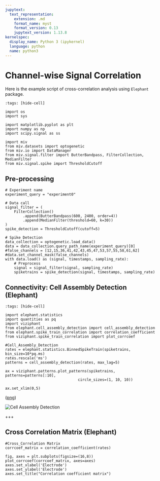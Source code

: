 ```yaml
---
jupytext:
  text_representation:
    extension: .md
    format_name: myst
    format_version: 0.13
    jupytext_version: 1.13.8
kernelspec:
  display_name: Python 3 (ipykernel)
  language: python
  name: python3
---
```


# Channel-wise Signal Correlation

Here is the example script of cross-correlation analysis using `Elephant` package.

```{code-cell} ipython3
:tags: [hide-cell]

import os
import sys

import matplotlib.pyplot as plt
import numpy as np
import scipy.signal as ss

import miv
from miv.datasets import optogenetic
from miv.io import DataManager
from miv.signal.filter import ButterBandpass, FilterCollection, MedianFilter
from miv.signal.spike import ThresholdCutoff

```

## Pre-processing

```{code-cell} ipython3
# Experiment name
experiment_query = "experiment0"

# Data call
signal_filter = (
    FilterCollection()
        .append(ButterBandpass(600, 2400, order=4))
        .append(MedianFilter(threshold=60, k=30))
)
spike_detection = ThresholdCutoff(cutoff=5)

# Spike Detection
data_collection = optogenetic.load_data()
data = data_collection.query_path_name(experiment_query)[0]
#false_channels = [12,15,36,41,42,43,45,47,53,57,55,58,61,62]
#data.set_channel_mask(false_channels)
with data.load() as (signal, timestamps, sampling_rate):
    # Preprocess
    signal = signal_filter(signal, sampling_rate)
    spiketrains = spike_detection(signal, timestamps, sampling_rate)
```

## Connectivity: Cell Assembly Detection (Elephant)

```{code-cell} ipython3
:tags: [hide-cell]

import elephant.statistics
import quantities as pq
import viziphant
from elephant.cell_assembly_detection import cell_assembly_detection
from elephant.spike_train_correlation import correlation_coefficient
from viziphant.spike_train_correlation import plot_corrcoef

```

```{code-cell} ipython3
#Cell_Assembly_Detection
rates = elephant.statistics.BinnedSpikeTrain(spiketrains, bin_size=10*pq.ms)
rates.rescale('ms')
patterns = cell_assembly_detection(rates, max_lag=5)

ax = viziphant.patterns.plot_patterns(spiketrains, patterns=patterns[:10],
                                 circle_sizes=(1, 10, 10))

ax.set_xlim(0,5)
```

([png](https://uofi.box.com/shared/static/fmppqvg9lydbxlpc7lwr6sniisp3zy4v.png))

![Cell Assembly Detection](https://uofi.box.com/shared/static/fmppqvg9lydbxlpc7lwr6sniisp3zy4v.png)

+++

## Cross Correlation Matrix (Elephant)

```{code-cell} ipython3
#Cross_Correlation Matrix
corrcoef_matrix = correlation_coefficient(rates)

fig, axes = plt.subplots(figsize=(16,8))
plot_corrcoef(corrcoef_matrix, axes=axes)
axes.set_xlabel('Electrode')
axes.set_ylabel('Electrode')
axes.set_title("Correlation coefficient matrix")
```
